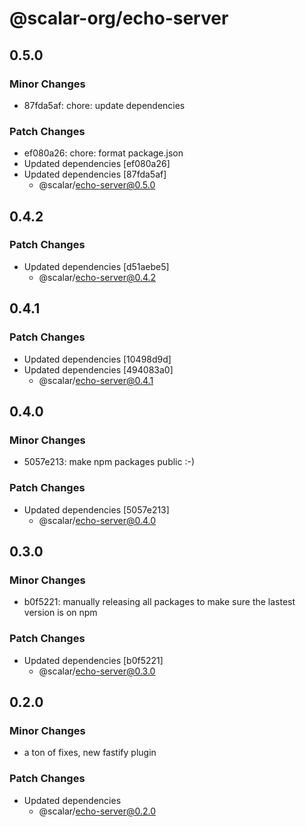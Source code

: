 # @scalar-org/echo-server

## 0.5.0

### Minor Changes

- 87fda5af: chore: update dependencies

### Patch Changes

- ef080a26: chore: format package.json
- Updated dependencies [ef080a26]
- Updated dependencies [87fda5af]
  - @scalar/echo-server@0.5.0

## 0.4.2

### Patch Changes

- Updated dependencies [d51aebe5]
  - @scalar/echo-server@0.4.2

## 0.4.1

### Patch Changes

- Updated dependencies [10498d9d]
- Updated dependencies [494083a0]
  - @scalar/echo-server@0.4.1

## 0.4.0

### Minor Changes

- 5057e213: make npm packages public :-)

### Patch Changes

- Updated dependencies [5057e213]
  - @scalar/echo-server@0.4.0

## 0.3.0

### Minor Changes

- b0f5221: manually releasing all packages to make sure the lastest version is on npm

### Patch Changes

- Updated dependencies [b0f5221]
  - @scalar/echo-server@0.3.0

## 0.2.0

### Minor Changes

- a ton of fixes, new fastify plugin

### Patch Changes

- Updated dependencies
  - @scalar/echo-server@0.2.0
